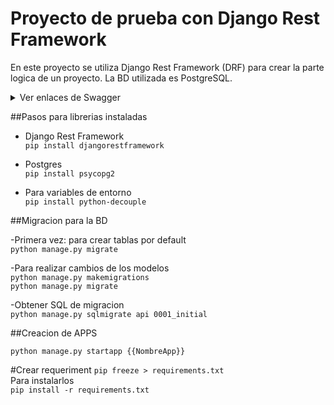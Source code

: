 <h1>Proyecto de prueba con Django Rest Framework</h1>

En este proyecto se utiliza Django Rest Framework (DRF) para crear la parte logica de un proyecto. La BD utilizada es PostgreSQL.

<details>
  <summary>Ver enlaces de Swagger</summary>
  
  [Swagger2](https://mvnrepository.com/artifact/io.springfox/springfox-swagger2) <br>
  [Swagger UI](https://mvnrepository.com/artifact/io.springfox/springfox-swagger-ui)
</details>

##Pasos para librerias instaladas

- Django Rest Framework <br>
`pip install djangorestframework`

- Postgres <br>
`pip install psycopg2`

- Para variables de entorno<br>
``pip install python-decouple``

##Migracion para la BD

-Primera vez: para crear tablas por default<br>
`python manage.py migrate`

-Para realizar cambios de los modelos<br>
`python manage.py makemigrations`<br>
`python manage.py migrate`

-Obtener SQL de migracion<br>
`python manage.py sqlmigrate api 0001_initial`

##Creacion de APPS

`python manage.py startapp {{NombreApp}}`

#Crear requeriment
`pip freeze > requirements.txt`<br>
Para instalarlos<br>
`pip install -r requirements.txt`